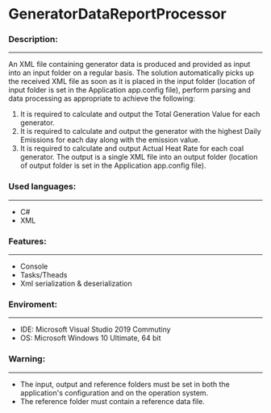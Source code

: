 # GeneratorDataReportProcessor


### Description:
----------------
An XML file containing generator data is produced and provided as input into an input folder on a regular basis. 
The solution automatically picks up the received XML file as soon as it is placed in the input folder (location of input folder is set in the Application app.config file), perform parsing and data processing as appropriate to achieve the following:
1. It is required to calculate and output the Total Generation Value for each generator.
2. It is required to calculate and output the generator with the highest Daily Emissions for each day along with the emission value.
3. It is required to calculate and output Actual Heat Rate for each coal generator. 
The output is a single XML file into an output folder (location of output folder is set in the Application app.config file).  


### Used languages:
------------------
- C#
- XML


### Features:
------------
- Console
- Tasks/Theads
- Xml serialization & deserialization


### Enviroment:
--------------
- IDE: Microsoft Visual Studio 2019 Commutiny
- OS: Microsoft Windows 10 Ultimate, 64 bit


### Warning:
-----------
- The input, output and reference folders must be set in both the application's configuration and on the operation system.
- The reference folder must contain a reference data file.
